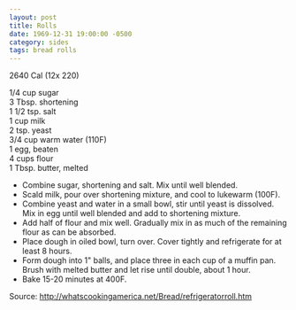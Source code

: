 ```yaml
---
layout: post
title: Rolls
date: 1969-12-31 19:00:00 -0500
category: sides
tags: bread rolls
---
```

2640 Cal (12x 220)

1/4 cup sugar  
3 Tbsp. shortening  
1 1/2 tsp. salt  
1 cup milk  
2 tsp. yeast  
3/4 cup warm water (110F)  
1 egg, beaten  
4 cups flour  
1 Tbsp. butter, melted  

* Combine sugar, shortening and salt.  Mix until well blended.
* Scald milk, pour over shortening mixture, and cool to lukewarm (100F).
* Combine yeast and water in a small bowl, stir until yeast is dissolved.  Mix in egg until well blended and add to shortening mixture.
* Add half of flour and mix well.  Gradually mix in as much of the remaining flour as can be absorbed.
* Place dough in oiled bowl, turn over.  Cover tightly and refrigerate for at least 8 hours.
* Form dough into 1" balls, and place three in each cup of a muffin pan.  Brush with melted butter and let rise until double, about 1 hour.
* Bake 15-20 minutes at 400F.

Source: <http://whatscookingamerica.net/Bread/refrigeratorroll.htm>
